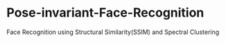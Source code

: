 # Pose-invariant-Face-Recognition
Face Recognition using Structural Similarity(SSIM) and Spectral Clustering
